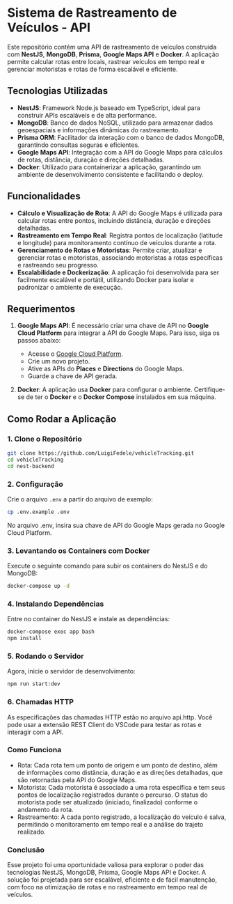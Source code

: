 # Sistema de Rastreamento de Veículos - API

Este repositório contém uma API de rastreamento de veículos construída com **NestJS**, **MongoDB**, **Prisma**, **Google Maps API** e **Docker**. A aplicação permite calcular rotas entre locais, rastrear veículos em tempo real e gerenciar motoristas e rotas de forma escalável e eficiente.

## Tecnologias Utilizadas
- **NestJS**: Framework Node.js baseado em TypeScript, ideal para construir APIs escaláveis e de alta performance.
- **MongoDB**: Banco de dados NoSQL, utilizado para armazenar dados geoespaciais e informações dinâmicas do rastreamento.
- **Prisma ORM**: Facilitador da interação com o banco de dados MongoDB, garantindo consultas seguras e eficientes.
- **Google Maps API**: Integração com a API do Google Maps para cálculos de rotas, distância, duração e direções detalhadas.
- **Docker**: Utilizado para containerizar a aplicação, garantindo um ambiente de desenvolvimento consistente e facilitando o deploy.

## Funcionalidades
- **Cálculo e Visualização de Rota**: A API do Google Maps é utilizada para calcular rotas entre pontos, incluindo distância, duração e direções detalhadas.
- **Rastreamento em Tempo Real**: Registra pontos de localização (latitude e longitude) para monitoramento contínuo de veículos durante a rota.
- **Gerenciamento de Rotas e Motoristas**: Permite criar, atualizar e gerenciar rotas e motoristas, associando motoristas a rotas específicas e rastreando seu progresso.
- **Escalabilidade e Dockerização**: A aplicação foi desenvolvida para ser facilmente escalável e portátil, utilizando Docker para isolar e padronizar o ambiente de execução.

## Requerimentos

1. **Google Maps API**: É necessário criar uma chave de API no **Google Cloud Platform** para integrar a API do Google Maps. Para isso, siga os passos abaixo:
    - Acesse o [Google Cloud Platform](https://console.cloud.google.com/).
    - Crie um novo projeto.
    - Ative as APIs do **Places** e **Directions** do Google Maps.
    - Guarde a chave de API gerada.

2. **Docker**: A aplicação usa **Docker** para configurar o ambiente. Certifique-se de ter o **Docker** e o **Docker Compose** instalados em sua máquina.

## Como Rodar a Aplicação

### 1. Clone o Repositório

```bash
git clone https://github.com/LuigiFedele/vehicleTracking.git
cd vehicleTracking
cd nest-backend
```

### 2. Configuração
Crie o arquivo `.env` a partir do arquivo de exemplo:

```bash
cp .env.example .env
```
No arquivo .env, insira sua chave de API do Google Maps gerada no Google Cloud Platform.

### 3. Levantando os Containers com Docker
Execute o seguinte comando para subir os containers do NestJS e do MongoDB:

```bash
docker-compose up -d
```

### 4. Instalando Dependências
Entre no container do NestJS e instale as dependências:

```bash
docker-compose exec app bash
npm install
```

### 5. Rodando o Servidor
Agora, inicie o servidor de desenvolvimento:

```bash
npm run start:dev
```

### 6. Chamadas HTTP
As especificações das chamadas HTTP estão no arquivo api.http. Você pode usar a extensão REST Client do VSCode para testar as rotas e interagir com a API.

### Como Funciona
- Rota: Cada rota tem um ponto de origem e um ponto de destino, além de informações como distância, duração e as direções detalhadas, que são retornadas pela API do Google Maps.
- Motorista: Cada motorista é associado a uma rota específica e tem seus pontos de localização registrados durante o percurso. O status do motorista pode ser atualizado (iniciado, finalizado) conforme o andamento da rota.
- Rastreamento: A cada ponto registrado, a localização do veículo é salva, permitindo o monitoramento em tempo real e a análise do trajeto realizado.


### Conclusão
Esse projeto foi uma oportunidade valiosa para explorar o poder das tecnologias NestJS, MongoDB, Prisma, Google Maps API e Docker. A solução foi projetada para ser escalável, eficiente e de fácil manutenção, com foco na otimização de rotas e no rastreamento em tempo real de veículos.

